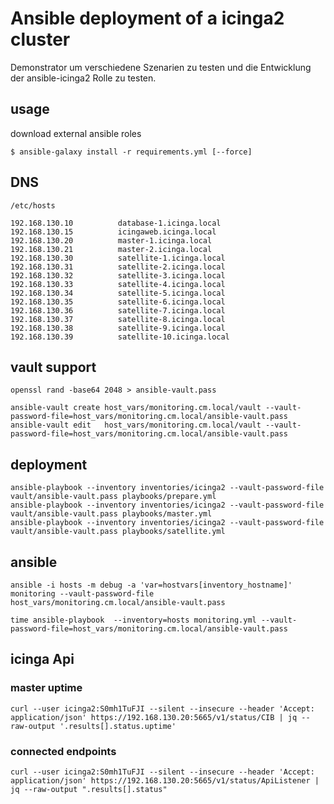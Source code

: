 # Ansible deployment of a icinga2 cluster

Demonstrator um verschiedene Szenarien zu testen und die Entwicklung der ansible-icinga2 Rolle zu testen.

## usage

download external ansible roles

```
$ ansible-galaxy install -r requirements.yml [--force]
```

## DNS

`/etc/hosts`

```
192.168.130.10          database-1.icinga.local
192.168.130.15          icingaweb.icinga.local
192.168.130.20          master-1.icinga.local
192.168.130.21          master-2.icinga.local
192.168.130.30          satellite-1.icinga.local
192.168.130.31          satellite-2.icinga.local
192.168.130.32          satellite-3.icinga.local
192.168.130.33          satellite-4.icinga.local
192.168.130.34          satellite-5.icinga.local
192.168.130.35          satellite-6.icinga.local
192.168.130.36          satellite-7.icinga.local
192.168.130.37          satellite-8.icinga.local
192.168.130.38          satellite-9.icinga.local
192.168.130.39          satellite-10.icinga.local
```

## vault support

```
openssl rand -base64 2048 > ansible-vault.pass

ansible-vault create host_vars/monitoring.cm.local/vault --vault-password-file=host_vars/monitoring.cm.local/ansible-vault.pass
ansible-vault edit   host_vars/monitoring.cm.local/vault --vault-password-file=host_vars/monitoring.cm.local/ansible-vault.pass
```




## deployment

```
ansible-playbook --inventory inventories/icinga2 --vault-password-file vault/ansible-vault.pass playbooks/prepare.yml
ansible-playbook --inventory inventories/icinga2 --vault-password-file vault/ansible-vault.pass playbooks/master.yml
ansible-playbook --inventory inventories/icinga2 --vault-password-file vault/ansible-vault.pass playbooks/satellite.yml

```


## ansible

```
ansible -i hosts -m debug -a 'var=hostvars[inventory_hostname]' monitoring --vault-password-file host_vars/monitoring.cm.local/ansible-vault.pass

time ansible-playbook  --inventory=hosts monitoring.yml --vault-password-file=host_vars/monitoring.cm.local/ansible-vault.pass
```

## icinga Api

### master uptime
```
curl --user icinga2:S0mh1TuFJI --silent --insecure --header 'Accept: application/json' https://192.168.130.20:5665/v1/status/CIB | jq --raw-output '.results[].status.uptime'
```

### connected endpoints
```
curl --user icinga2:S0mh1TuFJI --silent --insecure --header 'Accept: application/json' https://192.168.130.20:5665/v1/status/ApiListener | jq --raw-output ".results[].status"
```
